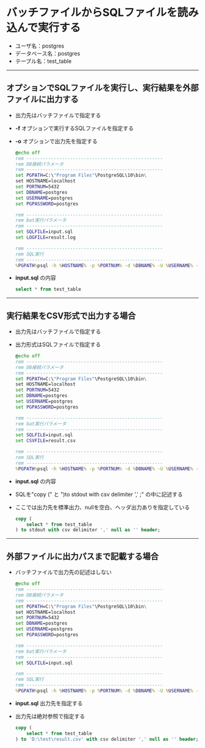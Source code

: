 # バッチファイルからSQLファイルを読み込んで実行する

* ユーザ名：postgres
* データベース名：postgres
* テーブル名：test_table

***

## オプションでSQLファイルを実行し、実行結果を外部ファイルに出力する

* 出力先はバッチファイルで指定する
* __-f__ オプションで実行するSQLファイルを指定する
* __-o__ オプションで出力先を指定する

  ```bat
  @echo off
  rem --------------------------------------------------
  rem DB接続パラメータ
  rem --------------------------------------------------
  set PGPATH=C:\"Program Files"\PostgreSQL\10\bin\
  set HOSTNAME=localhost
  set PORTNUM=5432
  set DBNAME=postgres
  set USERNAME=postgres
  set PGPASSWORD=postgres

  rem --------------------------------------------------
  rem bat実行パラメータ
  rem --------------------------------------------------
  set SQLFILE=input.sql
  set LOGFILE=result.log

  rem --------------------------------------------------
  rem SQL実行
  rem --------------------------------------------------
  %PGPATH%psql -h %HOSTNAME% -p %PORTNUM% -d %DBNAME% -U %USERNAME% -f %SQLFILE% -o %LOGFILE%
  ```

* __input.sql__ の内容

  ```sql
  select * from test_table
  ```

***

## 実行結果をCSV形式で出力する場合

* 出力先はバッチファイルで指定する
* 出力形式はSQLファイルで指定する

  ```bat
  @echo off
  rem --------------------------------------------------
  rem DB接続パラメータ
  rem --------------------------------------------------
  set PGPATH=C:\"Program Files"\PostgreSQL\10\bin\
  set HOSTNAME=localhost
  set PORTNUM=5432
  set DBNAME=postgres
  set USERNAME=postgres
  set PGPASSWORD=postgres

  rem --------------------------------------------------
  rem bat実行パラメータ
  rem --------------------------------------------------
  set SQLFILE=input.sql
  set CSVFILE=result.csv

  rem --------------------------------------------------
  rem SQL実行
  rem --------------------------------------------------
  %PGPATH%psql -h %HOSTNAME% -p %PORTNUM% -d %DBNAME% -U %USERNAME% -f %SQLFILE% -o %CSVFILE%
  ```

* __input.sql__ の内容
* SQLを"copy (" と ")to stdout with csv delimiter ',' ;" の中に記述する
* ここでは出力先を標準出力、nullを空白、ヘッダ出力ありを指定している

  ```sql
  copy (
      select * from test_table
  ) to stdout with csv delimiter ',' null as '' header;
  ```

***

## 外部ファイルに出力パスまで記載する場合

* バッチファイルで出力先の記述はしない

  ```bat
  @echo off
  rem --------------------------------------------------
  rem DB接続パラメータ
  rem --------------------------------------------------
  set PGPATH=C:\"Program Files"\PostgreSQL\10\bin\
  set HOSTNAME=localhost
  set PORTNUM=5432
  set DBNAME=postgres
  set USERNAME=postgres
  set PGPASSWORD=postgres

  rem --------------------------------------------------
  rem bat実行パラメータ
  rem --------------------------------------------------
  set SQLFILE=input.sql

  rem --------------------------------------------------
  rem SQL実行
  rem --------------------------------------------------
  %PGPATH%psql -h %HOSTNAME% -p %PORTNUM% -d %DBNAME% -U %USERNAME% -f %SQLFILE%
  ```

* __input.sql__ 出力先を指定する
* 出力先は絶対参照で指定する

  ```sql
  copy (
      select * from test_table
  ) to 'D:\test\result.csv' with csv delimiter ',' null as '' header;
  ```

